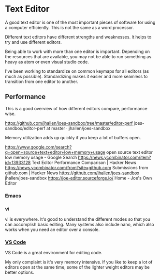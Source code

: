 # Text Editor

A good text editor is one of the most important pieces of software for using a computer efficiently. This is not the same as a word processor.

Different text editors have different strengths and weaknesses. It helps to try and use different editors.

Being able to work with more than one editor is important. Depending on the resources that are available, you may not be able to run something as heavy as atom or even visual studio code.

I've been working to standardize on common keymaps for all editors (as much as possible). Standardizing makes it easier and more seamless to transition from one editor to another.


## Performance

This is a good overview of how different editors compare, performance wise.

https://github.com/jhallen/joes-sandbox/tree/master/editor-perf
joes-sandbox/editor-perf at master · jhallen/joes-sandbox

Memory utilization adds up quickly if you keep a lot of buffers open. 

https://www.google.com/search?q=open+source+text+editor+low+memory+usage
open source text editor low memory usage - Google Search
https://news.ycombinator.com/item?id=13933128
Text Editor Performance Comparison | Hacker News
https://news.ycombinator.com/from?site=github.com
Submissions from github.com | Hacker News
https://github.com/jhallen/joes-sandbox
jhallen/joes-sandbox
https://joe-editor.sourceforge.io/
Home - Joe's Own Editor


### Emacs


### vi

vi is everywhere. It's good to understand the different modes so that you can accomplish basic editing. Many systems also include nano, which also works when you need an editor over a console. 

### [VS Code](vs_code/vs_code.md)

VS Code is a great environment for editing code. 

My only complaint is it's very memory intensive. If you like to keep a lot of editors open at the same time, some of the lighter weight editors may be better options.
